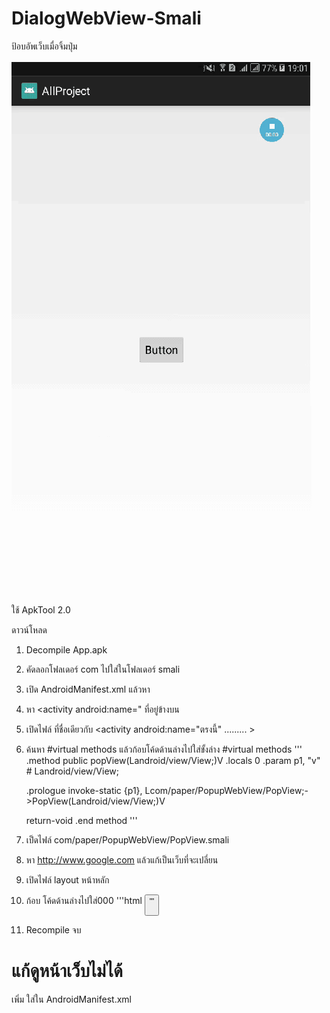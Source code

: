 # DialogWebView-Smali

ป้อบอัพเว็บเมื่อจิ้มปุ่ม

![alt text](https://raw.githubusercontent.com/kaozaza2/DialogWebView-Smali/master/Screenshots/01.gif)

ใช้ ApkTool 2.0

ดาวน์โหลด

1. Decompile App.apk
2. คัดลอกโฟลเดอร์ com ไปใส่ในโฟลเดอร์ smali
3. เปิด AndroidManifest.xml แล้วหา <category android:name="android.intent.category.LAUNCHER" />
4. หา <activity android:name=" ที่อยู่ข้างบน <category android:name="android.intent.category.LAUNCHER" />
5. เปิดไฟล์ ที่ชื่อเดียวกับ <activity android:name="ตรงนี้" ......... > 
6. ค้นหา #virtual methods แล้วก้อบโค้ดด้านล่างไปใส่ขั้งล่าง  #virtual methods
'''
.method public popView(Landroid/view/View;)V
    .locals 0
    .param p1, "v"    # Landroid/view/View;

    .prologue
    invoke-static {p1}, Lcom/paper/PopupWebView/PopView;->PopView(Landroid/view/View;)V

    return-void
.end method
'''
7. เป็ดไฟล์ com/paper/PopupWebView/PopView.smali
8. หา http://www.google.com แล้วแก้เป็นเว็บที่จะเปลี่ยน
9. เปิดไฟล์ layout หน้าหลัก
10. ก้อบ โค้ดด้านล่างไปใส่000
'''html
<Button
android:layout_width="wrap_content"
android:layout_height="wrap_content"
android:text="POPUP" 
android:onClick="popView" />
'''
11. Recompile จบ

# แก้ดูหน้าเว็บไม่ได้
เพิ่ม <uses-permission android:name="android.permission.INTERNET"/>
ใส่ใน AndroidManifest.xml
